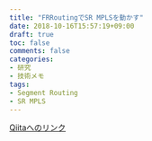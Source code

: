 ```yaml
---
title: "FRRoutingでSR MPLSを動かす"
date: 2018-10-16T15:57:19+09:00
draft: true
toc: false
comments: false
categories:
- 研究
- 技術メモ
tags:
- Segment Routing
- SR MPLS
---
```


[Qiitaへのリンク](https://qiita.com/watal "FRRoutingでSR MPLSを動かす")

<!--more-->
